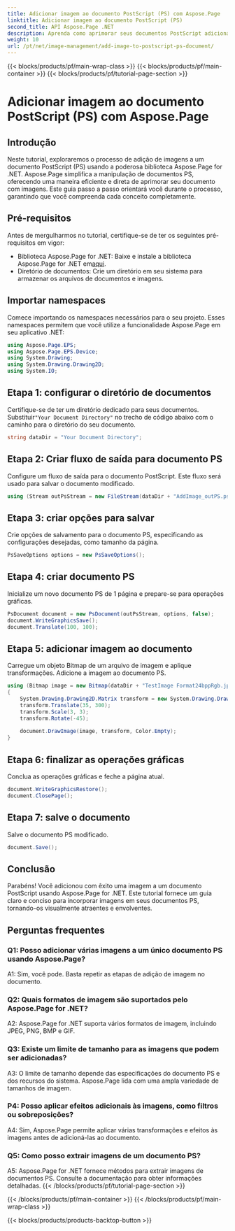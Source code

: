 ```yaml
---
title: Adicionar imagem ao documento PostScript (PS) com Aspose.Page
linktitle: Adicionar imagem ao documento PostScript (PS)
second_title: API Aspose.Page .NET
description: Aprenda como aprimorar seus documentos PostScript adicionando imagens usando Aspose.Page for .NET. Siga nosso guia passo a passo para uma experiência perfeita.
weight: 10
url: /pt/net/image-management/add-image-to-postscript-ps-document/
---
```


{{< blocks/products/pf/main-wrap-class >}}
{{< blocks/products/pf/main-container >}}
{{< blocks/products/pf/tutorial-page-section >}}

# Adicionar imagem ao documento PostScript (PS) com Aspose.Page

## Introdução

Neste tutorial, exploraremos o processo de adição de imagens a um documento PostScript (PS) usando a poderosa biblioteca Aspose.Page for .NET. Aspose.Page simplifica a manipulação de documentos PS, oferecendo uma maneira eficiente e direta de aprimorar seu documento com imagens. Este guia passo a passo orientará você durante o processo, garantindo que você compreenda cada conceito completamente.

## Pré-requisitos

Antes de mergulharmos no tutorial, certifique-se de ter os seguintes pré-requisitos em vigor:

-  Biblioteca Aspose.Page for .NET: Baixe e instale a biblioteca Aspose.Page for .NET em[aqui](https://releases.aspose.com/page/net/).
- Diretório de documentos: Crie um diretório em seu sistema para armazenar os arquivos de documentos e imagens.

## Importar namespaces

Comece importando os namespaces necessários para o seu projeto. Esses namespaces permitem que você utilize a funcionalidade Aspose.Page em seu aplicativo .NET:

```csharp
using Aspose.Page.EPS;
using Aspose.Page.EPS.Device;
using System.Drawing;
using System.Drawing.Drawing2D;
using System.IO;
```

## Etapa 1: configurar o diretório de documentos

 Certifique-se de ter um diretório dedicado para seus documentos. Substituir`"Your Document Directory"` no trecho de código abaixo com o caminho para o diretório do seu documento.

```csharp
string dataDir = "Your Document Directory";
```

## Etapa 2: Criar fluxo de saída para documento PS

Configure um fluxo de saída para o documento PostScript. Este fluxo será usado para salvar o documento modificado.

```csharp
using (Stream outPsStream = new FileStream(dataDir + "AddImage_outPS.ps", FileMode.Create))
```

## Etapa 3: criar opções para salvar

Crie opções de salvamento para o documento PS, especificando as configurações desejadas, como tamanho da página.

```csharp
PsSaveOptions options = new PsSaveOptions();
```

## Etapa 4: criar documento PS

Inicialize um novo documento PS de 1 página e prepare-se para operações gráficas.

```csharp
PsDocument document = new PsDocument(outPsStream, options, false);
document.WriteGraphicsSave();
document.Translate(100, 100);
```

## Etapa 5: adicionar imagem ao documento

Carregue um objeto Bitmap de um arquivo de imagem e aplique transformações. Adicione a imagem ao documento PS.

```csharp
using (Bitmap image = new Bitmap(dataDir + "TestImage Format24bppRgb.jpg"))
{
    System.Drawing.Drawing2D.Matrix transform = new System.Drawing.Drawing2D.Matrix();
    transform.Translate(35, 300);
    transform.Scale(3, 3);
    transform.Rotate(-45);
    
    document.DrawImage(image, transform, Color.Empty);
}
```

## Etapa 6: finalizar as operações gráficas

Conclua as operações gráficas e feche a página atual.

```csharp
document.WriteGraphicsRestore();
document.ClosePage();
```

## Etapa 7: salve o documento

Salve o documento PS modificado.

```csharp
document.Save();
```

## Conclusão

Parabéns! Você adicionou com êxito uma imagem a um documento PostScript usando Aspose.Page for .NET. Este tutorial fornece um guia claro e conciso para incorporar imagens em seus documentos PS, tornando-os visualmente atraentes e envolventes.

## Perguntas frequentes

### Q1: Posso adicionar várias imagens a um único documento PS usando Aspose.Page?

A1: Sim, você pode. Basta repetir as etapas de adição de imagem no documento.

### Q2: Quais formatos de imagem são suportados pelo Aspose.Page for .NET?

A2: Aspose.Page for .NET suporta vários formatos de imagem, incluindo JPEG, PNG, BMP e GIF.

### Q3: Existe um limite de tamanho para as imagens que podem ser adicionadas?

A3: O limite de tamanho depende das especificações do documento PS e dos recursos do sistema. Aspose.Page lida com uma ampla variedade de tamanhos de imagem.

### P4: Posso aplicar efeitos adicionais às imagens, como filtros ou sobreposições?

A4: Sim, Aspose.Page permite aplicar várias transformações e efeitos às imagens antes de adicioná-las ao documento.

### Q5: Como posso extrair imagens de um documento PS?

A5: Aspose.Page for .NET fornece métodos para extrair imagens de documentos PS. Consulte a documentação para obter informações detalhadas.
{{< /blocks/products/pf/tutorial-page-section >}}

{{< /blocks/products/pf/main-container >}}
{{< /blocks/products/pf/main-wrap-class >}}

{{< blocks/products/products-backtop-button >}}
